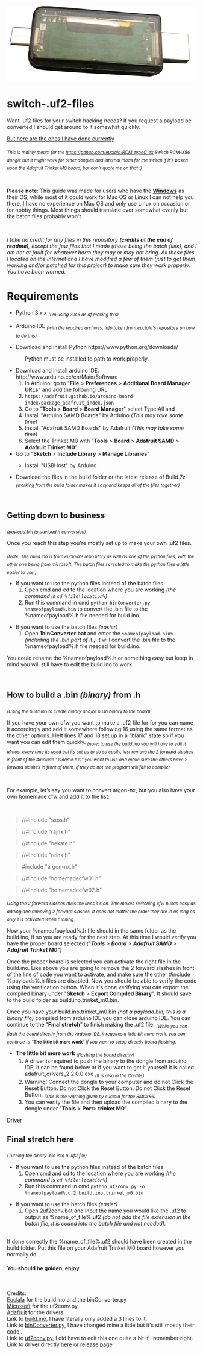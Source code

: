 <img src="img/splash.jpg" alt="banner">

# switch-.uf2-files

<p>Want .uf2 files for your switch hacking needs? If you request a payload be converted I should get around to it somewhat quickly. </p>

[But here are the ones I have done currently](https://github.com/Switch-Hax-uf2/switch-.uf2-files/tree/master/uf2%20files)

<sub><i>This is mainly meant for the https://github.com/euclala/RCM_typeC_ex Switch RCM-X86 dongle but it might work for other dongles and internal mods for the switch if it's based upon the Adafruit Trinket M0 board, but don't quote me on that :) </i></sub></p>
<br>

<p><b>Please note</b>: This guide was made for users who have the <ins><b>Windows</b></ins> as their OS, while most of it could work for Mac OS or Linux I can not help you there, I have no experience on Mac OS and only use Linux on occasion or for hobby things. Most things should translate over somewhat evenly but the batch files probably won't.</p>

  <br>

<p><i>I take no credit for any files in this repository <b>(credits at the end of readme)</b>, except the few files that I made (those being the batch files), and I am not at fault for whatever harm they may or may not bring. All these files I located on the internet and I have modified a few of them (just to get them working and/or patched for this project) to make sure they work properly. You have been warned.</i></p>

<h1>Requirements</h1>
<ul>
<li>Python 3.x.x <i><sub>(I'm using 3.8.5 as of making this)</sub></i></li><p></p>

<li>Arduino IDE <i><sub>(with the required archives, info taken from euclala's repository on how to do this)</sub></i></li><p></p>
<li>Download and install Python https://www.python.org/downloads/ </li><ul>Python must be installed to path to work properly.</ul><p></p>
<li> Download and install arduino IDE. http://www.arduino.cc/en/Main/Software<ol><li> In Arduino: go to "<b>File</b> > <b>Preferences</b> > <b>Additional Board Manager URLs</b>" and add the following URL:</li>
<li> <code>https://adafruit.github.io/arduino-board-index/package_adafruit_index.json</code></li>
<li> Go to "<b>Tools</b> > <b>Board</b> > <b>Board Manager</b>" select Type:All and</li>
<li> Install "Arduino SAMD Boards" by Arduino <i>(This may take some time)</i></li>
<li> Install "Adafruit SAMD Boards" by Adafruit <i>(This may take some time)</i></li>
<li> Select the Trinket M0 with "<b>Tools</b> > <b>Board</b> > <b>Adafruit SAMD</b> > <b>Adafruit Trinket M0</b>"</li></ol>

<li>Go to "<b>Sketch</b> > <b>Include Library</b> > <b>Manage Libraries</b>"</li><ul><li>Install "USBHost" by Arduino</li></ul></li><p></p>

<li>Download the files in the build folder or the latest release of Build.7z <sub><i>(working from the build folder makes it easy and keeps all of the files together)</i></sub></li></ul>
<br>
<h2>Getting down to business </h2>
<sub><i>(payload.bin to payload.h conversion)</i></sub>
<br>
<p>Once you reach this step you're mostly set up to make your own .uf2 files.</p>

<sub><i>(Note: The build.ino is from euclala's repository as well as one of the python files, with the other one being from microsoft. The batch files I created to make the python files a little easier to use.)</i></sub>

<ul><p1><li>If you want to use the python files instead of the batch files<ol><li>Open cmd and cd to the location where you are working <i>(the command is <code>cd %file\location%</code>)</i></li> <li>Run this command in cmd <code>python <span>binConverter.py</span> %nameofpayload%.bin</code> to convert the .bin file to the %nameofpayload%.h file needed for build.ino.</li></ol></li></p1></ul>

<ul><p1><li>If you want to use the batch files <i>(easier)</i><ol><li>Open <b>1binConverter.bat</b> and enter the <code>%nameofpayload.bin%</code>.<i>(including the .bin part of it.)</i> It will convert the .bin file to the %nameofpayload%.h file needed for build.ino. </li></ol></li></p1></ul>

<p>You could rename the %nameofpayload%.h or something easy but keep in mind you will still have to edit the build.ino to work.</p>
<br>
<h2>How to build a .bin <i>(binary)</i> from .h </h2>
<sub><i>(Using the build.ino to create binary and/or push binary to the board)</i></sub>

<br>
<p>If you have your own cfw you want to make a  .uf2 file for for you can name it accordingly and add it somewhere following 16 using the same format as the other options. I left lines 17 and 18 set up in a "blank" state so if you want you can edit them quickly. <sub><i>(note: to use the build.ino you will have to edit it almost every time its used but its set up to do so easily, just remove the 2 forward slashes in front of the #include "%name.h%" you want to use and make sure the others have 2 forward slashes in front of them, if they do not the program will fail to compile)</i></sub></p>
<br>
<p>For example, let’s say you want to convert argon-nx, but you also have your own homemade cfw and add it to the list:</p>
<br>

> //#include "sxos.h"

> //#include "rajnx.h"

> //#include "hekate.h"

> //#include "reinx.h"

> #include "argon-nx.h"

> //#include "homemadecfw01.h"

> //#include "homemadecfw02.h"

<p><sub><i>Using the 2 forward slashes nulls the lines it’s on. This makes switching cfw builds easy as adding and removing 2 forward slashes. It does not matter the order they are in as long as only 1 is activated when running.</i></sub></p>

<p>Now your %nameofpayload%.h file should in the same folder as the build.ino, if so you are ready for the next step. At this time I would verify you have the proper board selected <i>("<b>Tools</b> > <b>Board</b> > <b>Adafruit SAMD</b> > <b>Adafruit Trinket M0</b>")</i></p>

<p>Once the proper board is selected you can activate the right file in the build.ino. Like above you are going to remove the 2 forward slashes in front of the line of code you want to activate, and make sure the other #include %payloads%.h files are disabled. Now you should be able to verify the code using the verification button. When it's done verifying you can export the compiled binary under "<b>Sketch</b> > <b>Export Compiled Binary</b>". It should save to the build folder as build.ino.trinket_m0.bin.</p>

<p>Once you have your build.ino.trinket_m0.bin <i>(not a payload.bin, this is a binary file)</i> compiled from arduino IDE you can close arduino IDE. You can continue to the "<b>Final stretch</b>" to finish making the .uf2 file. <sub><i>(While you can flash the board directly from the Arduino IDE, it requires a little bit more work, you can continue to "</i><b>The little bit more work</b><i>" if you want to setup directly board flashing.</i></sub></p>

<ul><p1><li><b>The little bit more work</b> <sub><i>(flashing the board directly)</i></sub><ol><li>A driver is required to push the binary to the dongle from arduino IDE, it can be found below or if you want to get it yourself it is called adafruit_drivers_2.2.0.0.exe <sub><i>(It is also in the Credits)</i></sub></li><li>Warning! Connect the dongle to your computer and do not Click the Reset Button. Do not Click the Reset Button. Do not Click the Reset Button. <sub><i>(This is the warning given by euclala for the RMCx86)</i></sub></li><li>You can verify the file and then upload the compiled binary to the dongle under "<b>Tools</b> > <b>Port</b>> <b>trinket M0</b>".</li></ol></li></p1></ul>

[Driver](https://github.com/adafruit/Adafruit_Windows_Drivers/releases/download/2.2.0/adafruit_drivers_2.2.0.0.exe)
<br>
<h2>Final stretch here</h2>
<sub><i>(Turning the binary .bin into a .uf2 file)</i></sub>
<br>
<ul><p1><li>If you want to use the python files instead of the batch files<ol><li>Open cmd and cd to the location where you are working <i>(the command is <code>cd %file\location%</code>)</i></li><li>Run this command in cmd <code>python <span>uf2conv.py</span> -o %nameofpayload%.uf2 build.ino.trinket_m0.bin</code></li></ol></li></p1></ul>

<ul><p1><li>If you want to use the batch files <i>(easier)</i><ol><li>Open 2uf2conv.bat and input the name you would like the .uf2 to output as %name_of_file%.uf2 <i>(do not add the file extension in the batch file, it is coded into the batch file and not needed).</i></li></ol></li></p1></ul>
<br>

<p1>
 If done correctly the %name_of_file%.uf2 should have been created in the build folder. Put this file on your Adafruit Trinket M0 board however you normally do.</p1>
 <br>
 <h4>You should be golden, enjoy.</h4>
<br>
  
  

Credits:
<br>
[Euclala](https://github.com/euclala/) for the build.ino and the <span>binConverter.py</span>
<br>
[Microsoft](https://github.com/microsoft/) for the <span>uf2conv.py</span>
<br>
[Adafruit](https://github.com/adafruit/) for the drivers
<br>
Link to [build.ino](https://github.com/euclala/fix_dongle/blob/master/build/build.ino), I have literally only added a 3 lines to it.
<br>
Link to [binConverter.py](https://github.com/euclala/fix_dongle/blob/master/tools/binConverter.py), I have changed mine a little but it's still mostly their code .
<br>
Link to [uf2conv.py](https://github.com/microsoft/uf2/blob/master/utils/uf2conv.py), I did have to edit this one quite a bit if I remember right.
<br>
Link to driver directly [here](https://github.com/adafruit/Adafruit_Windows_Drivers/releases/download/2.2.0/adafruit_drivers_2.2.0.0.exe) or [release page](https://github.com/adafruit/Adafruit_Windows_Drivers/releases/)
